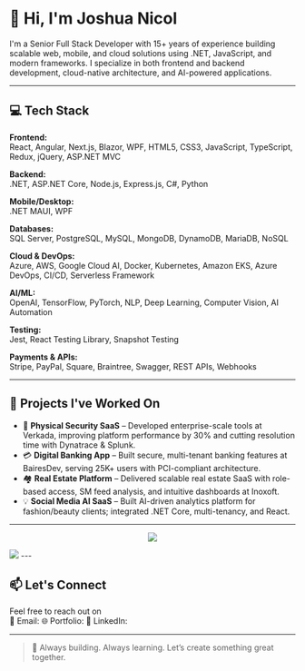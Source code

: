 # 👋 Hi, I'm Joshua Nicol

I'm a Senior Full Stack Developer with 15+ years of experience building scalable web, mobile, and cloud solutions using .NET, JavaScript, and modern frameworks. 
I specialize in both frontend and backend development, cloud-native architecture, and AI-powered applications.

---

## 💻 Tech Stack

**Frontend:**  
React, Angular, Next.js, Blazor, WPF, HTML5, CSS3, JavaScript, TypeScript, Redux, jQuery, ASP.NET MVC

**Backend:**  
.NET, ASP.NET Core, Node.js, Express.js, C#, Python

**Mobile/Desktop:**  
.NET MAUI, WPF

**Databases:**  
SQL Server, PostgreSQL, MySQL, MongoDB, DynamoDB, MariaDB, NoSQL

**Cloud & DevOps:**  
Azure, AWS, Google Cloud AI, Docker, Kubernetes, Amazon EKS, Azure DevOps, CI/CD, Serverless Framework

**AI/ML:**  
OpenAI, TensorFlow, PyTorch, NLP, Deep Learning, Computer Vision, AI Automation

**Testing:**  
Jest, React Testing Library, Snapshot Testing

**Payments & APIs:**  
Stripe, PayPal, Square, Braintree, Swagger, REST APIs, Webhooks

---

## 🔧 Projects I've Worked On

- 🚪 **Physical Security SaaS** – Developed enterprise-scale tools at Verkada, improving platform performance by 30% and cutting resolution time with Dynatrace & Splunk.
- 💳 **Digital Banking App** – Built secure, multi-tenant banking features at BairesDev, serving 25K+ users with PCI-compliant architecture.
- 🏘️ **Real Estate Platform** – Delivered scalable real estate SaaS with role-based access, SM feed analysis, and intuitive dashboards at Inoxoft.
- 💡 **Social Media AI SaaS** – Built AI-driven analytics platform for fashion/beauty clients; integrated .NET Core, multi-tenancy, and React.

---

<p align="center">
  <img src="https://github-readme-stats.vercel.app/api?username=joshuanicol89&show_icons=true&theme=radical"/>
  
</p>  
<img src="https://github-readme-streak-stats.herokuapp.com/?user=joshuanicol89&theme=radical"/>
---

## 📫 Let's Connect

Feel free to reach out on  
📧 Email:
🌐 Portfolio: 
🔗 LinkedIn: 

---

> 🚀 Always building. Always learning. Let’s create something great together.
